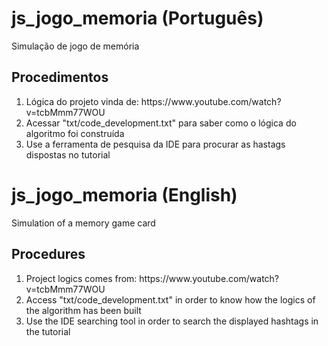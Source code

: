 # js_jogo_memoria (Português)
Simulação de jogo de memória 

<h2>Procedimentos</h2>
<ol>
  <li>Lógica do projeto vinda de: https://www.youtube.com/watch?v=tcbMmm77WOU</li>
  <li>Acessar "txt/code_development.txt" para saber como o lógica do algoritmo foi construída</li>
  <li>Use a ferramenta de pesquisa da IDE para procurar as hastags dispostas no tutorial</li>
</ol>

# js_jogo_memoria (English)
Simulation of a memory game card

<h2>Procedures</h2>
<ol>
  <li>Project logics comes from: https://www.youtube.com/watch?v=tcbMmm77WOU</li>
  <li>Access "txt/code_development.txt" in order to know how the logics of the algorithm has been built</li>
  <li>Use the IDE searching tool in order to search the displayed hashtags in the tutorial</li>
</ol>
